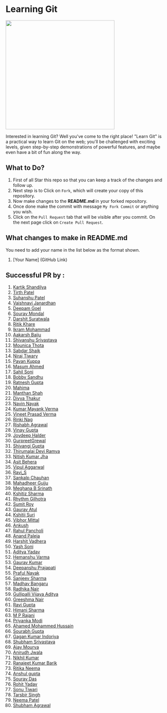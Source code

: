 
# Learning Git

<img src="https://i.imgur.com/7pr6KFk.png" width ="350">


Interested in learning Git? Well you've come to the right place! "Learn Git" is a practical way to learn Git on the web; you'll be challenged with exciting levels, given step-by-step demonstrations of powerful features, and maybe even have a bit of fun along the way.

## What to Do?
1. First of all Star this repo so that you can keep a track of the changes and follow up.
2. Next step is to Click on `Fork`, which will create your copy of this repository.
3. Now make changes to the <b> README.md </b> in your forked repository.
4. Once done make the commit with message `My Fork Commit` or anything you wish.
5. Click on the `Pull Request` tab that will be visible after you commit. On the next page click on `Create Pull Request`.

## What changes to make in README.md
You need to add your name in the list below as the format shown.
1. [Your Name] (GitHub Link)

## Successful PR by :


1. [Kartik Shandilya](https://github.com/kkdroidgit) 
2. [Tirth Patel](https://github.com/piedcipher)
3. [Suhanshu Patel](https://github.com/Suhanshu123)
4. [Vaishnavi Janardhan](https://github.com/vaishnavi-janardhan)
5. [Deepam Goel](https://github.com/deepamgoel)
6. [Sourav Mondal](https://github.com/souravmondal13)
7. [Darshit Suratwala](https://github.com/DSdatsme)
8. [Ritik Khare](https://github.com/RitikKhare)
9. [Ikram Mohammad](https://github.com/Ikramkhan786)
10. [Aakarsh Baiju](https://github.com/LegacyCoder)
11. [Shivanshu Srivastava](https://github.com/FLYINGKRIPTO)
12. [Mounica Thota](https://github.com/Thotamounika)
13. [Sabdar Shaik](https://github.com/sabdar18)
14. [Niraj Tiwary](https://github.com/tiwaryniraj)
15. [Pavan Kuppa](https://github.com/pavankuppa1)
16. [Masum Ahmed](https://github.com/Jnerdva)
17. [Sahil Soni](https://github.com/SscSPs)
18. [Bobby Sandhu](https://github.com/BobbySandhu)
19. [Ratnesh Gupta](https://github.com/ratneshvsyou)
20. [Mahima](https://github.com/amy6)
21. [Manthan Shah](https://github.com/mantyshah)
22. [Divya Thakur](https://github.com/DivyaThakur24)
23. [Navin Nayak](https://github.com/NayakNavin)
24. [Kumar Mayank Verma](https://github.com/ank1122)
25. [Vineet Prasad Verma](https://github.com/VineetPrasadVerma)
26. [Rinki Nag](https://github.com/eaglewarrior)
27. [Rishabh Agrawal](https://github.com/CaffeinatedCod3r)
28. [Vinay Gupta](https://github.com/vinay089)
29. [Joydeep Halder](https://github.com/Joydeephalder)
30. [GurpreetGrewal](https://github.com/grewal0007)
31. [Shivangi Gupta](https://github.com/shivangi354)
32. [Thirumalai Devi Ramya](https://github.com/thirulak)
33. [Nitish Kumar Jha](https://github.com/njha6185)
34. [Asit Behera](https://github.com/Crazzi-Boii)
35. [Vipul Aggarwal](https://github.com/vipuldcoder)
36. [Ravi_S](https://github.com/ravishankar97)
37. [Sankalp Chauhan](https://github.com/sankalpchauhan-me)
38. [Mahadheer Gujju](https://github.com/mahadheer)
39. [Meghana B Srinath](https://github.com/Meghana359)
40. [Kshitiz Sharma](https://github.com/itskshitizsh)
41. [Rhythm Gilhotra](https://github.com/RhythmGilhotra)
42. [Sumit Roy](https://github.com/sroy8091)
43. [Gaurav Atul](https://github.com/gtl23)
44. [Kshitij Suri](https://github.com/kshitijsuri90)
45. [Vibhor Mittal](https://github.com/vm525)
46. [Ankush](https://github.com/lifeLessCoder)
47. [Rahul Pancholi](https://github.com/Rahul2pancholi)
48. [Anand Paleja](https://github.com/apaleja)
49. [Harshit Vadhera](https://github.com/Harshitvadhera)
50. [Yash Soni]( https://github.com/Yashsonisoni )
51. [Aditya Yadav](https://github.com/yaditya20)
52. [Hemanshu Varma](https://github.com/HemanshuVarma)
53. [Gaurav Kumar](https://github.com/lucifer0987)
54. [Deepanshu Prajapati](https://github.com/dipanshurazp2)
55. [Praful Nayak](https://github.com/prafulnayak)
56. [Sanjeev Sharma](https://github.com/thedevelopersanjeev)
57. [Madhav Bangaru](https://github.com/MadhavBangaru)
58. [Radhika Nair](https://github.com/radhika-18)
59. [Gullipalli Vijaya Aditya](https://github.com/GullipalliVijayaAditya)
60. [Greeshma Nair](https://github.com/ngreeshmaa)
61. [Ravi Gupta](https://github.com/ravi36683)
62. [Himani Sharma](https://github.com/hsharma2304)
63. [M P Rajani](https://github.com/Rajanimp)
64. [Priyanka Modi](https://github.com/AndBasicsIndiascholarship)
65. [Ahamed Mohammed Hussain](https://github.com/anonheartbeat)  
66. [Sourabh Gupta](https://github.com/sourabhgupta811)
67. [Gagan Kumar Indoriya](https://github.com/Gaganindoriya)
68. [Shubham Srivastava](https://github.com/Shubham6059)
69. [Ajay Mourya](https://github.com/ajaymourya1234)
70. [Anirudh Jwala](https://github.com/anirudh-jwala)
71. [Nikhil Kumar](https://github.com/99at8)
72. [Ranajeet Kumar Barik](https://github.com/ranajeet2205)
73. [Ritika Neema](https://github.com/ritika-neema)
74. [Anshul gupta](https://github.com/Anshul1507)
75. [Sourav Das](https://github.com/adventuroussrv)
76. [Rohit Yadav](https://github.com/rohit-yadav)
77. [Sonu Tiwari](https://github.com/sonutiwari)
78. [Tarsbir Singh](https://github.com/tarsbirsingh)
79. [Neema Patel](https://github.com/patelneema)
80. [Shubham Agrawal](https://github.com/shubhagrawal24)
